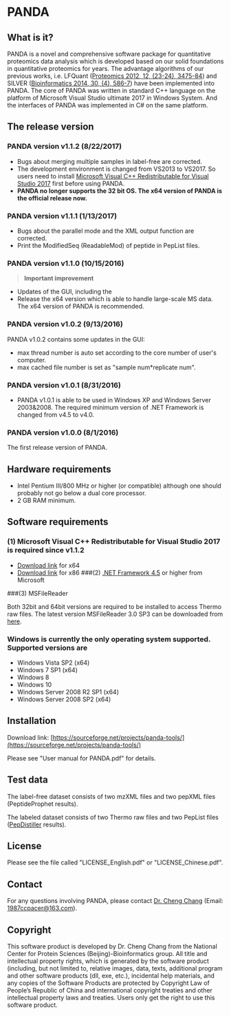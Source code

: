 # PANDA

## What is it?
PANDA is a novel and comprehensive software package for quantitative proteomics data analysis which is developed based on our solid foundations in quantitative proteomics for years. The advantage algorithms of our previous works, i.e. LFQuant ([Proteomics 2012, 12, (23-24), 3475-84](https://www.ncbi.nlm.nih.gov/pubmed/23081734)) and SILVER ([Bioinformatics 2014, 30, (4), 586-7](https://www.ncbi.nlm.nih.gov/pubmed/24344194)) have been implemented into PANDA. The core of PANDA was written in standard C++ language on the platform of Microsoft Visual Studio ultimate 2017 in Windows System. And the interfaces of PANDA was implemented in C# on the same platform.

## The release version
### PANDA version v1.1.2 (8/22/2017)
* Bugs about merging multiple samples in label-free are corrected.
* The development environment is changed from VS2013 to VS2017. So users need to install [Microsoft Visual C++ Redistributable for Visual Studio 2017](https://www.visualstudio.com/zh-hans/downloads/) first before using PANDA.
* **PANDA no longer supports the 32 bit OS. The x64 version of PANDA is the official release now.**

### PANDA version v1.1.1 (1/13/2017)
* Bugs about the parallel mode and the XML output function are corrected.
* Print the ModifiedSeq (ReadableMod) of peptide in PepList files.

### PANDA version v1.1.0 (10/15/2016) 

> **Important improvement**

* Updates of the GUI, including the 
* Release the x64 version which is able to handle large-scale MS data. The x64 version of PANDA is recommended.


### PANDA version v1.0.2 (9/13/2016)
PANDA v1.0.2 contains some updates in the GUI:

* max thread number is auto set according to the core number of user's computer.
* max cached file number is set as "sample num*replicate num".

### PANDA version v1.0.1 (8/31/2016)
* PANDA v1.0.1 is able to be used in Windows XP and Windows Server 2003&2008. The required minimum version of .NET Framework is changed from v4.5 to v4.0.

### PANDA version v1.0.0 (8/1/2016)
The first release version of PANDA.

## Hardware requirements
- Intel Pentium III/800 MHz or higher (or compatible) although one should probably not go below a dual core processor.
- 2 GB RAM minimum.
## Software requirements

### (1) Microsoft Visual C++ Redistributable for Visual Studio 2017 is required since v1.1.2
* [Download link](https://go.microsoft.com/fwlink/?LinkId=746572) for x64
* [Download link](https://go.microsoft.com/fwlink/?LinkId=746571) for x86
###(2) [.NET Framework 4.5](https://www.microsoft.com/en-us/download/details.aspx?id=30653) or higher from Microsoft

###(3) MSFileReader

Both 32bit and 64bit versions are required to be installed to access Thermo raw files. The latest version MSFileReader 3.0 SP3 can be downloaded from [here](https://thermo.flexnetoperations.com/control/thmo/download?element=6306677).

### Windows is currently the only operating system supported. Supported versions are

- Windows Vista SP2 (x64)
- Windows 7 SP1 (x64)
- Windows 8
- Windows 10
- Windows Server 2008 R2 SP1 (x64)
- Windows Server 2008 SP2 (x64)


## Installation

Download link: [https://sourceforge.net/projects/panda-tools/](https://sourceforge.net/projects/panda-tools/)

Please see "User manual for PANDA.pdf" for details.

## Test data

The label-free dataset consists of two mzXML files and two pepXML files (PeptideProphet results).

The labeled dataset consists of two Thermo raw files and two PepList files ([PepDistiller]() results).

##  License

  Please see the file called "LICENSE_English.pdf" or "LICENSE_Chinese.pdf".

##  Contact

  For any questions involving PANDA, please contact [Dr. Cheng Chang](https://www.linkedin.com/in/cheng-chang-5263b439 "LinkedIn") (Email: [1987ccpacer@163.com](mailto:1987ccpacer@163.com)).

## Copyright

This software product is developed by Dr. Cheng Chang from the National Center for Protein Sciences (Beijing)-Bioinformatics group. All title and intellectual property rights, which is generated by the software product (including, but not limited to, relative images, data, texts, additional program and other software products (dll, exe, etc.), incidental help materials, and any copies of the Software Products are protected by Copyright Law of People’s Republic of China and international copyright treaties and other intellectual property laws and treaties. Users only get the right to use this software product.
